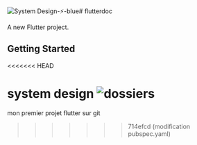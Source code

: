 ![System Design-⚡-blue](https://github.com/user-attachments/assets/dbdb343e-b5e9-43ee-bf42-994d9f65344c)# flutterdoc

A new Flutter project.

## Getting Started

<<<<<<< HEAD

system design 
![dossiers](https://github.com/user-attachments/assets/848b8a55-17c5-48fa-af77-b7e6399b7e41)
=======
mon premier projet flutter sur git
>>>>>>> 714efcd (modification pubspec.yaml)
